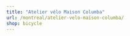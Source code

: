 ```yaml
---
title: "Atelier vélo Maison Columba"
url: /montreal/atelier-velo-maison-columba/
shop: bicycle
---
```

